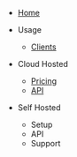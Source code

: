 * [Home](/)

* Usage
  * [Clients](clients.md)

* Cloud Hosted
  * [Pricing]()
  * [API](api.md)

* Self Hosted
  * Setup
  * API
  * Support
